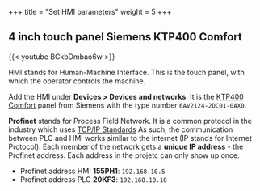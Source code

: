 +++
title = "Set HMI parameters"
weight = 5
+++

## 4 inch touch panel Siemens KTP400 Comfort

<div class="shadow">
  {{< youtube BCkbDmbao6w >}}
</div>

HMI stands for Human-Machine Interface. This is the touch panel, with which the operator controls the machine.

Add the HMI under **Devices > Devices and networks**. It is the [KTP400 Comfort](https://mall.industry.siemens.com/mall/en/ww/Catalog/Product/6AV2124-2DC01-0AX0) panel from Siemens with the type number `6AV2124-2DC01-0AX0`.

**Profinet** stands for Process Field Network. It is a common protocol in the industry which uses [TCP/IP Standards](https://www.techtarget.com/searchnetworking/definition/TCP-IP#:~:text=TCP%2FIP%20stands%20for%20Transmission,(an%20intranet%20or%20extranet).) As such, the communication between PLC and HMI works similar to the internet (IP stands for Internet Protocol). Each member of the network gets a **unique IP address** - the Profinet address. Each address in the projetc can only show up once.

* Profinet address HMI **155PH1**: `192.168.10.5`
* Profinet address PLC **20KF3**: `192.168.10.10`

